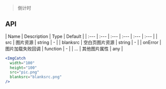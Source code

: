 > 倒计时

## API

| Name | Description | Type | Default |
| :--- | :--- | :--- | :--- | :--- | :--- |
| src | 图片资源 | string | - |
| blanksrc | 空白页图片资源 | string | - |
| onError | 图片加载失败回调 | function | - |
| ... | 其他图片属性 | any |

```jsx
<ImgCatch
  width="100"
  height="100"
  src="pic.png"
  blanksrc="blanksrc.png"
/>
```
